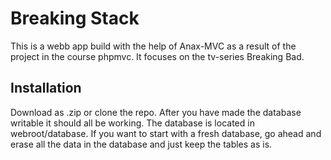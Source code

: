 Breaking Stack
=========
This is a webb app build with the help of Anax-MVC as a result of the project in the course phpmvc. It focuses on the tv-series Breaking Bad.

Installation
----------------------------------------
Download as .zip or clone the repo. After you have made the database writable it should all be working. The database is located in webroot/database.
If you want to start with a fresh database, go ahead and erase all the data in the database and just keep the tables as is. 